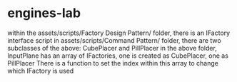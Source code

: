 # engines-lab
 
within the assets/scripts/Factory Design Pattern/ folder, there is an IFactory interface script
in assets/scripts/Command Pattern/ folder, there are two subclasses of the above: CubePlacer and PillPlacer
in the above folder, InputPlane has an array of IFactories, one is created as CubePlacer, one as PillPlacer
There is a function to set the index within this array to change which IFactory is used
